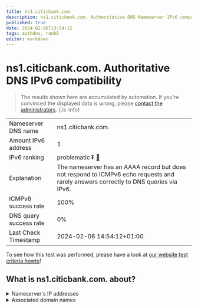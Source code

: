 ```yaml
---
title: ns1.citicbank.com.
description: ns1.citicbank.com. Authoritative DNS Nameserver IPv6 compatibility
published: true
date: 2024-02-06T13:54:12
tags: authdns, rank5
editor: markdown
---
```


# ns1.citicbank.com. Authoritative DNS IPv6 compatibility

> The results shown here are accumulated by automation. If you're convinced the displayed data is wrong, please [contact the administrators](/howto/chat). 
{.is-info}




|   |   |
| - | - |
| Nameserver DNS name | ns1.citicbank.com.
| Amount IPv6 address | 1
| IPv6 ranking | problematic :arrow_double_down: [🔗](/howto/ranking) |
| Explanation | The nameserver has an AAAA record but does not respond to ICMPv6 echo requests and rarely answers correctly to DNS queries via IPv6. |
| ICMPv6 success rate | 100%|
| DNS query success rate | 0% |
| Last Check Timestamp | 2024-02-06 14:54:12+01:00 |

To see how this test was performed, please have a look at [our website test criteria howto](/howto/testcriteria/authdns)!


## What is ns1.citicbank.com. about?




<details>
<summary>Nameserver's IP addresses</summary>

240e:604:203:a00::3

</details>



<details>
<summary>Associated domain names</summary>

www.citicbank.com

</details>
